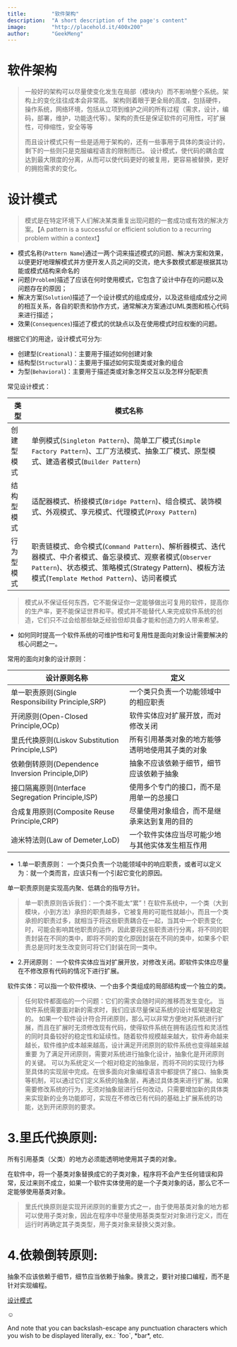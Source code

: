 ```yaml
---
title:        "软件架构"
description:  "A short description of the page's content"
image:        "http://placehold.it/400x200"
author:       "GeekMeng"
---
```


软件架构
============

>一般好的架构可以尽量使变化发生在局部（模块内）而不影响整个系统。架构上的变化往往成本会非常高。
>架构则着眼于更全局的高度，包括硬件，操作系统，网络环境，包括从立项到维护之间的所有过程（需求，设计，编码，部署，维护，功能迭代等）。架构的责任是保证软件的可用性，可扩展性，可伸缩性，安全等等
>
>
>而且设计模式只有一些是适用于架构的，还有一些事用于具体的类设计的，剩下的一些则只是克服编程语言的限制而已。
>设计模式，使代码的耦合度达到最大限度的分离，从而可以使代码更好的被复用，更容易被替换，更好的拥抱需求的变化。
>
>


设计模式
============

>模式是在特定环境下人们解决某类重复出现问题的一套成功或有效的解决方案。【A pattern is a successful or efficient solution to a recurring  problem within a context】
>

* 模式名称(`Pattern Name`)通过一两个词来描述模式的问题、解决方案和效果，以便更好地理解模式并方便开发人员之间的交流，绝大多数模式都是根据其功能或模式结构来命名的
* 问题(`Problem`)描述了应该在何时使用模式，它包含了设计中存在的问题以及问题存在的原因；
* 解决方案(`Solution`)描述了一个设计模式的组成成分，以及这些组成成分之间的相互关系，各自的职责和协作方式，通常解决方案通过UML类图和核心代码来进行描述；
* 效果(`Consequences`)描述了模式的优缺点以及在使用模式时应权衡的问题。

根据它们的用途，设计模式可分为:

  * 创建型(`Creational`)：主要用于描述如何创建对象
  * 结构型(`Structural`)：主要用于描述如何实现类或对象的组合
  * 为型(`Behavioral`)：主要用于描述类或对象怎样交互以及怎样分配职责

常见设计模式：

|类型     |模式名称|
|--------|---------|
|创建型模式|单例模式(`Singleton Pattern`)、简单工厂模式(`Simple Factory Pattern`)、工厂方法模式、抽象工厂模式、原型模式、建造者模式(`Builder Pattern`)|
|结构型模式|适配器模式、桥接模式(`Bridge Pattern`)、组合模式、装饰模式、外观模式、享元模式、代理模式(`Proxy Pattern`)|
|行为型模式|职责链模式、命令模式(`Command Pattern`)、解析器模式、迭代器模式、中介者模式、备忘录模式、观察者模式(`Observer Pattern`)、状态模式、策略模式(Strategy Pattern)、模板方法模式(`Template Method Pattern`)、访问者模式|


>模式从不保证任何东西，它不能保证你一定能够做出可复用的软件，提高你的生产率，更不能保证世界和平。模式并不能替代人来完成软件系统的创造，它们只不过会给那些缺乏经验但却具备才能和创造力的人带来希望。
>


* 如何同时提高一个软件系统的可维护性和可复用性是面向对象设计需要解决的核心问题之一。

常用的面向对象的设计原则：

|设计原则名称                                     |定义                                     |
|-----------------------------------------------|----------------------------------------|
|单一职责原则(Single Responsibility Principle,SRP)|一个类只负责一个功能领域中的相应职责          |
|开闭原则(Open-Closed Principle,OCp)             |软件实体应对扩展开放，而对修改关闭            |
|里氏代换原则(Liskov Substitution Principle,LSP)  |所有引用基类对象的地方能够透明地使用其子类的对象|
|依赖倒转原则(Dependence Inversion Principle,DIP) |抽象不应该依赖于细节，细节应该依赖于抽象       |
|接口隔离原则(Interface Segregation Principle,ISP)|使用多个专门的接口，而不是用单一的总接口       |
|合成复用原则(Composite Reuse Principle,CRP)      |尽量使用对象组合，而不是继承来达到复用的目的    |
|迪米特法则(Law of Demeter,LoD)                   |一个软件实体应当尽可能少地与其他实体发生相互作用|


* 1.单一职责原则：
一个类只负责一个功能领域中的响应职责，或者可以定义为：就一个类而言，应该只有一个引起它变化的原因。

单一职责原则是实现高内聚、低耦合的指导方针。

>单一职责原则告诉我们：一个类不能太“累”！在软件系统中，一个类（大到模块，小到方法）承担的职责越多，它被复用的可能性就越小，而且一个类承担的职责过多，就相当于将这些职责耦合在一起，当其中一个职责变化时，可能会影响其他职责的运作，因此要将这些职责进行分离，将不同的职责封装在不同的类中，即将不同的变化原因封装在不同的类中，如果多个职责总是同时发生改变则可将它们封装在同一类中。
>


* 2.开闭原则：
一个软件实体应当对扩展开放，对修改关闭。即软件实体应尽量在不修改原有代码的情况下进行扩展。

软件实体：可以指一个软件模块、一个由多个类组成的局部结构或一个独立的类。

>任何软件都面临的一个问题：它们的需求会随时间的推移而发生变化。
>当软件系统需要面对新的需求时，我们应该尽量保证系统的设计框架是稳定的。
>如果一个软件设计符合开闭原则，那么可以非常方便地对系统进行扩展，而且在扩展时无须修改现有代码，使得软件系统在拥有适应性和灵活性的同时具备较好的稳定性和延续性。随着软件规模越来越大，软件寿命越来越长，软件维护成本越来越高，设计满足开闭原则的软件系统也变得越来越重要
> 为了满足开闭原则，需要对系统进行抽象化设计，抽象化是开闭原则的关键。
>可以为系统定义一个相对稳定的抽象层，而将不同的实现行为移至具体的实现层中完成。在很多面向对象编程语言中都提供了接口、抽象类等机制，可以通过它们定义系统的抽象层，再通过具体类来进行扩展。如果需要修改系统的行为，无须对抽象层进行任何改动，只需要增加新的具体类来实现新的业务功能即可，实现在不修改已有代码的基础上扩展系统的功能，达到开闭原则的要求。
>


# 3.里氏代换原则:
所有引用基类（父类）的地方必须能透明地使用其子类的对象。

在软件中，将一个基类对象替换成它的子类对象，程序将不会产生任何错误和异常，反过来则不成立，如果一个软件实体使用的是一个子类对象的话，那么它不一定能够使用基类对象。

>里氏代换原则是实现开闭原则的重要方式之一，由于使用基类对象的地方都可以使用子类对象，因此在程序中尽量使用基类类型对对象进行定义，而在运行时再确定其子类类型，用子类对象来替换父类对象。
>


# 4.依赖倒转原则:
抽象不应该依赖于细节，细节应当依赖于抽象。换言之，要针对接口编程，而不是针对实现编程。


[设计模式](http://blog.csdn.net/lovelion/article/details/17517213)


☺



And note that you can backslash-escape any punctuation characters
which you wish to be displayed literally, ex.: \`foo\`, \*bar\*, etc.
